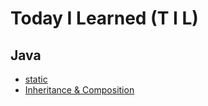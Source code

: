 # Today I Learned (T I L) 

## Java
* [static](https://github.com/nuseehr/TIL/blob/master/JAVA/static-basic.md)
* [Inheritance & Composition](https://github.com/nuseehr/TIL/blob/master/JAVA/inheritance-composition.md)
